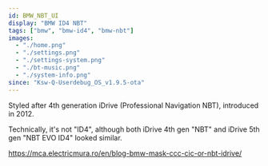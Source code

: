 ```yaml
---
id: BMW_NBT_UI
display: "BMW ID4 NBT"
tags: ["bmw", "bmw-id4", "bmw-nbt"]
images:
  - "./home.png"
  - "./settings.png"
  - "./settings-system.png"
  - "./bt-music.png"
  - "./system-info.png"
since: "Ksw-Q-Userdebug_OS_v1.9.5-ota"
---
```

Styled after 4th generation iDrive (Professional Navigation NBT), introduced in 2012.

Technically, it's not "ID4", although both iDrive 4th gen "NBT" and iDrive 5th gen "NBT EVO ID4" looked similar.

https://mca.electricmura.ro/en/blog-bmw-mask-ccc-cic-or-nbt-idrive/
